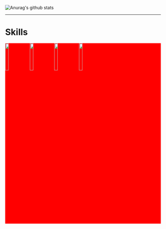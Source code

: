 ![Anurag's github stats](https://github-readme-stats.vercel.app/api?username=Mabule&show_icons=true&theme=monokai)
<hr>
<h1>Skills</h1>
<div style="background-color: red;">
  <img src="https://upload.wikimedia.org/wikipedia/commons/thumb/6/61/HTML5_logo_and_wordmark.svg/langfr-195px-HTML5_logo_and_wordmark.svg.png" width="15%">
  <img src="https://upload.wikimedia.org/wikipedia/commons/thumb/d/d5/CSS3_logo_and_wordmark.svg/1200px-CSS3_logo_and_wordmark.svg.png" width="15%">
  <img src="https://upload.wikimedia.org/wikipedia/commons/thumb/9/99/Unofficial_JavaScript_logo_2.svg/1200px-Unofficial_JavaScript_logo_2.svg.png" width="15%">
  <img src="https://upload.wikimedia.org/wikipedia/commons/thumb/2/27/PHP-logo.svg/1200px-PHP-logo.svg.png" width="15%">
</div>
